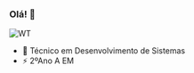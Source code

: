 ### Olá! 👋

![WT](https://user-images.githubusercontent.com/102177784/160301395-e1965d76-3fbe-49d3-b039-7bdd810860ed.jpg)

- 🔭 Técnico em Desenvolvimento de Sistemas
- ⚡ 2ºAno A EM



